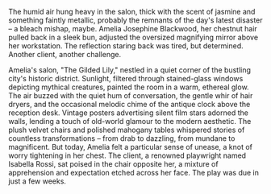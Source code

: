 The humid air hung heavy in the salon, thick with the scent of jasmine and something faintly metallic, probably the remnants of the day's latest disaster – a bleach mishap, maybe.  Amelia Josephine Blackwood, her chestnut hair pulled back in a sleek bun, adjusted the oversized magnifying mirror above her workstation.  The reflection staring back was tired, but determined.  Another client, another challenge.

Amelia's salon, "The Gilded Lily," nestled in a quiet corner of the bustling city's historic district.  Sunlight, filtered through stained-glass windows depicting mythical creatures, painted the room in a warm, ethereal glow.  The air buzzed with the quiet hum of conversation, the gentle whir of hair dryers, and the occasional melodic chime of the antique clock above the reception desk.  Vintage posters advertising silent film stars adorned the walls, lending a touch of old-world glamour to the modern aesthetic.  The plush velvet chairs and polished mahogany tables whispered stories of countless transformations – from drab to dazzling, from mundane to magnificent.  But today, Amelia felt a particular sense of unease, a knot of worry tightening in her chest.  The client, a renowned playwright named Isabella Rossi, sat poised in the chair opposite her, a mixture of apprehension and expectation etched across her face. The play was due in just a few weeks.
